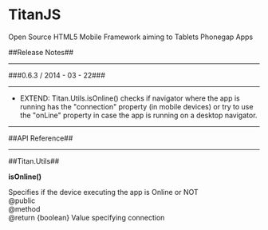 TitanJS
=======

Open Source HTML5 Mobile Framework aiming to Tablets Phonegap Apps

##Release Notes##
***

###0.6.3 / 2014 - 03 - 22###
***

- EXTEND: Titan.Utils.isOnline() checks if navigator where the app is running has the "connection" property (in mobile devices) or try to use the "onLine" property in case the app is running on a desktop navigator.

***

##API Reference##
***

##Titan.Utils##

**isOnline()**

Specifies if the device executing the app is Online or NOT   
@public   
@method  
@return {boolean} Value specifying connection